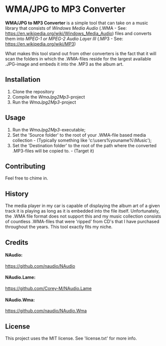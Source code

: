# WMA/JPG to MP3 Converter

**WMA/JPG to MP3 Converter** is a simple tool that can take on a music library that consists of *Windows Media Audio* (.WMA - See: https://en.wikipedia.org/wiki/Windows_Media_Audio) files and converts them into *MPEG-1 or MPEG-2 Audio Layer III* (.MP3 - See: https://en.wikipedia.org/wiki/MP3)

What makes this tool stand out from other converters is the fact that it will scan the folders in which the .WMA-files reside for the largest available .JPG-image and embeds it into the .MP3 as the album art.

## Installation

1. Clone the repository
2. Compile the *WmaJpg2Mp3*-project
3. Run the *WmaJpg2Mp3*-project

## Usage

1. Run the *WmaJpg2Mp3*-executable;
2. Set the 'Source folder' to the root of your .WMA-file based media collection - (Typically something like 'c:\users\%youname%\Music');
3. Set the 'Destination folder' to the root of the path where the converted .MP3-files will be copied to. - (Target it)

## Contributing

Feel free to chime in.

## History

The media player in my car is capable of displaying the album art of a given track it is playing as long as it is embedded into the file itself. Unfortunately, the .WMA file format does not support this and my music collection consists of countless .WMA-files that were 'ripped' from CD's that I have purchased throughout the years. This tool exactly fits my niche.

## Credits

#### NAudio:

https://github.com/naudio/NAudio

#### NAudio.Lame:

https://github.com/Corey-M/NAudio.Lame

#### NAudio.Wma:

https://github.com/naudio/NAudio.Wma

## License

This project uses the MIT license. See 'license.txt' for more info.
